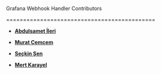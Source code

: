 Grafana Webhook Handler Contributors

============================================
* **[Abdulsamet İleri](https://github.com/Abdulsametileri)**

* **[Murat Cemcem](https://github.com/muratcemcem)**

* **[Seçkin Şen](https://github.com/seckinsen)**

* **[Mert Karayel](https://github.com/karayel)**